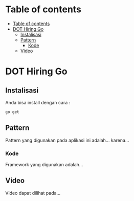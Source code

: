 Table of contents
=================
<!--ts-->
   * [Table of contents](#table-of-contents)
   * [DOT Hiring Go](#dot-hiring-go)
      * [Instalisasi](#instalisasi)
      * [Pattern](#pattern)
        * [Kode](#kode)
      * [Video](#video)
        
<!--te-->

# DOT Hiring Go

## Instalisasi

Anda bisa install dengan cara :
```bash
go get
```

## Pattern
Pattern yang digunakan pada aplikasi ini adalah... karena...

### Kode
Framework yang digunakan adalah...

## Video
Video dapat dilihat pada...
